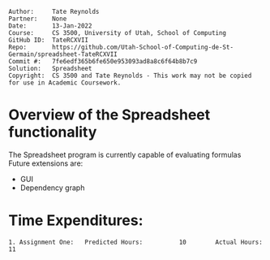 ```
Author:     Tate Reynolds
Partner:    None
Date:       13-Jan-2022
Course:     CS 3500, University of Utah, School of Computing
GitHub ID:  TateRCXVII
Repo:       https://github.com/Utah-School-of-Computing-de-St-Germain/spreadsheet-TateRCXVII
Commit #:   7fe6edf365b6fe650e953093ad8a8c6f64b8b7c9
Solution:   Spreadsheet
Copyright:  CS 3500 and Tate Reynolds - This work may not be copied for use in Academic Coursework.
```

# Overview of the Spreadsheet functionality

The Spreadsheet program is currently capable of evaluating formulas
Future extensions are:  
- GUI
- Dependency graph

# Time Expenditures:

    1. Assignment One:   Predicted Hours:          10        Actual Hours:     11   
